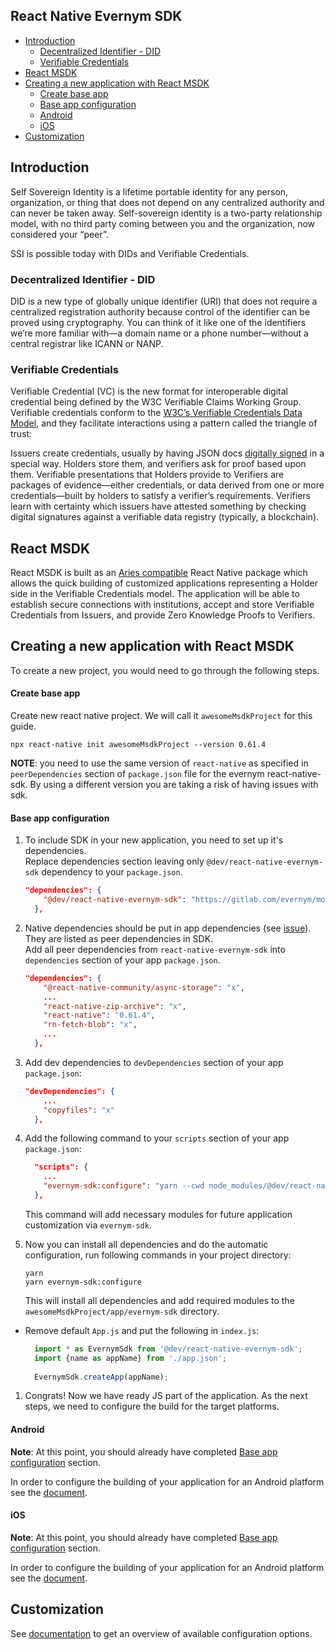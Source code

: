 ## React Native Evernym SDK

* [Introduction](#introduction)
  * [Decentralized Identifier - DID](#decentralized-identifier---did)
  * [Verifiable Credentials](#verifiable-credentials)
* [React MSDK](#react-msdk)
* [Creating a new application with React MSDK](#creating-a-new-application-with-react-msdk)
  * [Create base app](#create-base-app)
  * [Base app configuration](#base-app-configuration)
  * [Android](#android)
  * [iOS](#ios)
* [Customization](#customization)

## Introduction

Self Sovereign Identity is a lifetime portable identity for any person, organization, or thing that does not depend on any centralized authority and can never be taken away. Self-sovereign identity is a two-party relationship model, with no third party coming between you and the organization, now considered your “peer”.

SSI is possible today with DIDs and Verifiable Credentials.

### Decentralized Identifier - DID
DID is a new type of globally unique identifier (URI) that does not require a centralized registration authority because control of the identifier can be proved using cryptography. You can think of it like one of the identifiers we’re more familiar with—a domain name or a phone number—without a central registrar like ICANN or NANP.

### Verifiable Credentials
Verifiable Credential (VC) is the new format for interoperable digital credential being defined by the W3C Verifiable Claims Working Group. Verifiable credentials conform to the [W3C’s Verifiable Credentials Data Model](https://www.w3.org/TR/vc-data-model/), and they facilitate interactions using a pattern called the triangle of trust:

Issuers create credentials, usually by having JSON docs [digitally signed](https://en.wikipedia.org/wiki/Digital_signature) in a special way. Holders store them, and verifiers ask for proof based upon them. Verifiable presentations that Holders provide to Verifiers are packages of evidence—either credentials, or data derived from one or more credentials—built by holders to satisfy a verifier’s requirements. Verifiers learn with certainty which issuers have attested something by checking digital signatures against a verifiable data registry (typically, a blockchain).

## React MSDK
React MSDK is built as an [Aries compatible](https://www.hyperledger.org/projects/aries) React Native package which allows the quick building of customized applications representing a Holder side in the Verifiable Credentials model.
The application will be able to establish secure connections with institutions, accept and store Verifiable Credentials from Issuers, and provide Zero Knowledge Proofs to Verifiers.

## Creating a new application with React MSDK

To create a new project, you would need to go through the following steps.

#### Create base app
Create new react native project. We will call it `awesomeMsdkProject` for this guide.
```shell
npx react-native init awesomeMsdkProject --version 0.61.4
```

**NOTE**: you need to use the same version of `react-native` as specified in `peerDependencies` section of `package.json` file for the evernym react-native-sdk.
By using a different version you are taking a risk of having issues with sdk.

#### Base app configuration

1. To include SDK in your new application, you need to set up it's dependencies.  
Replace dependencies section leaving only `@dev/react-native-evernym-sdk` dependency to your `package.json`.

    ```json
    "dependencies": {
        "@dev/react-native-evernym-sdk": "https://gitlab.com/evernym/mobile/react-native-evernym-sdk.git",
      },
    ```
   
1. Native dependencies should be put in app dependencies (see [issue](https://github.com/react-native-community/cli/issues/870)). They are listed as peer dependencies in SDK.  
Add all peer dependencies from `react-native-evernym-sdk` into `dependencies` section of your app `package.json`.

    ```json
    "dependencies": {
        "@react-native-community/async-storage": "x",
        ...
        "react-native-zip-archive": "x",
        "react-native": "0.61.4",
        "rn-fetch-blob": "x",
        ...
      },
    ```

1. Add dev dependencies to `devDependencies` section of your app `package.json`:

    ```json
    "devDependencies": {
        ...
        "copyfiles": "x"
      },
    ```

1. Add the following command to your `scripts` section of your app `package.json`:

    ```json
      "scripts": {
        ...
        "evernym-sdk:configure": "yarn --cwd node_modules/@dev/react-native-evernym-sdk run configure"
      },
    ```

    This command will add necessary modules for future application customization via `evernym-sdk`.

1. Now you can install all dependencies and do the automatic configuration, run following commands in your project directory:
    ```shell
    yarn
    yarn evernym-sdk:configure
    ```

    This will install all dependencies and add required modules to the `awesomeMsdkProject/app/evernym-sdk` directory.

* Remove default `App.js` and put the following in `index.js`: 
  ```javascript
    import * as EvernymSdk from '@dev/react-native-evernym-sdk';
    import {name as appName} from './app.json';
    
    EvernymSdk.createApp(appName);
  ```
  
1. Congrats! Now we have ready JS part of the application. As the next steps, we need to configure the build for the target platforms.

#### Android

**Note**: At this point, you should already have completed [Base app configuration](#base-app-configuration) section.

In order to configure the building of your application for an Android platform see the [document](./docs/Build-Android.md).

#### iOS

**Note**: At this point, you should already have completed [Base app configuration](#base-app-configuration) section.

In order to configure the building of your application for an Android platform see the [document](./docs/Build-iOS.md).

## Customization

See [documentation](docs/Customization.md) to get an overview of available configuration options.
